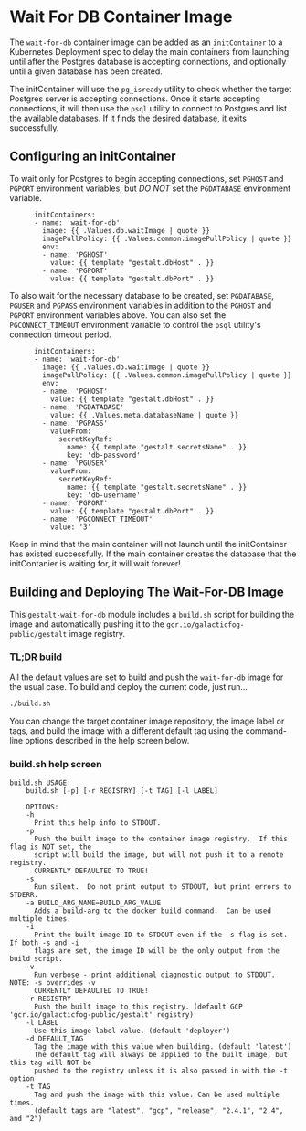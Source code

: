# Wait For DB Container Image

The `wait-for-db` container image can be added as an `initContainer` to a Kubernetes
Deployment spec to delay the main containers from launching until after the Postgres
database is accepting connections, and optionally until a given database has been
created.

The initContainer will use the `pg_isready` utility to check whether the target Postgres 
server is accepting connections.  Once it starts accepting connections, it will then use
the `psql` utility to connect to Postgres and list the available databases.  If it finds
the desired database, it exits successfully.

## Configuring an initContainer

To wait only for Postgres to begin accepting connections, set `PGHOST` and `PGPORT`
environment variables, but *DO NOT* set the `PGDATABASE` environment variable.

```
      initContainers:
      - name: 'wait-for-db'
        image: {{ .Values.db.waitImage | quote }}
        imagePullPolicy: {{ .Values.common.imagePullPolicy | quote }}
        env:
        - name: 'PGHOST'
          value: {{ template "gestalt.dbHost" . }}
        - name: 'PGPORT'
          value: {{ template "gestalt.dbPort" . }}
```

To also wait for the necessary database to be created, set `PGDATABASE`, `PGUSER` and
`PGPASS` environment variables in addition to the `PGHOST` and `PGPORT` environment
variables above.  You can also set the `PGCONNECT_TIMEOUT` environment variable to 
control the `psql` utility's connection timeout period.

```
      initContainers:
      - name: 'wait-for-db'
        image: {{ .Values.db.waitImage | quote }}
        imagePullPolicy: {{ .Values.common.imagePullPolicy | quote }}
        env:
        - name: 'PGHOST'
          value: {{ template "gestalt.dbHost" . }}
        - name: 'PGDATABASE'
          value: {{ .Values.meta.databaseName | quote }}
        - name: 'PGPASS'
          valueFrom:
            secretKeyRef:
              name: {{ template "gestalt.secretsName" . }}
              key: 'db-password'
        - name: 'PGUSER'
          valueFrom:
            secretKeyRef:
              name: {{ template "gestalt.secretsName" . }}
              key: 'db-username'
        - name: 'PGPORT'
          value: {{ template "gestalt.dbPort" . }}
        - name: 'PGCONNECT_TIMEOUT'
          value: '3'
```

Keep in mind that the main container will not launch until the initContainer has
existed successfully.  If the main container creates the database that the initContanier
is waiting for, it will wait forever!

## Building and Deploying The Wait-For-DB Image

This `gestalt-wait-for-db` module includes a `build.sh` script for building the
image and automatically pushing it to the `gcr.io/galacticfog-public/gestalt`
image registry.

### TL;DR build

All the default values are set to build and push the `wait-for-db` image for the usual case.
To build and deploy the current code, just run...
```sh
./build.sh
```

You can change the target container image repository, the image label or tags, and build
the image with a different default tag using the command-line options described in the 
help screen below.

### build.sh help screen

```
build.sh USAGE:
    build.sh [-p] [-r REGISTRY] [-t TAG] [-l LABEL]
    
    OPTIONS:
    -h
      Print this help info to STDOUT.
    -p
      Push the built image to the container image registry.  If this flag is NOT set, the
      script will build the image, but will not push it to a remote registry. 
      CURRENTLY DEFAULTED TO TRUE!
    -s
      Run silent.  Do not print output to STDOUT, but print errors to STDERR.
    -a BUILD_ARG_NAME=BUILD_ARG_VALUE
      Adds a build-arg to the docker build command.  Can be used multiple times.
    -i
      Print the built image ID to STDOUT even if the -s flag is set.  If both -s and -i
      flags are set, the image ID will be the only output from the build script.
    -v
      Run verbose - print additional diagnostic output to STDOUT.  NOTE: -s overrides -v
      CURRENTLY DEFAULTED TO TRUE!
    -r REGISTRY
      Push the built image to this registry. (default GCP 'gcr.io/galacticfog-public/gestalt' registry)
    -l LABEL
      Use this image label value. (default 'deployer')
    -d DEFAULT_TAG
      Tag the image with this value when building. (default 'latest')
      The default tag will always be applied to the built image, but this tag will NOT be 
      pushed to the registry unless it is also passed in with the -t option
    -t TAG
      Tag and push the image with this value. Can be used multiple times.
      (default tags are "latest", "gcp", "release", "2.4.1", "2.4", and "2")
```
